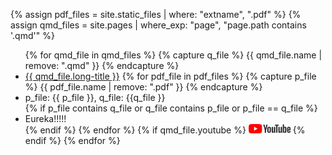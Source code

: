 {% assign pdf_files = site.static_files | where: "extname", ".pdf" %}
{% assign qmd_files = site.pages | where_exp: "page", "page.path contains '.qmd'" %}

<ul>
{% for qmd_file in qmd_files %}
    {% capture q_file %}  {{ qmd_file.name | remove: ".qmd" }} {% endcapture %}
    <li><a href="https://julien-arino.github.io/R-for-modellers/SLIDES/{{ qmd_file.name | remove: ".qmd" }}.html">{{ qmd_file.long-title }}</a>
    {% for pdf_file in pdf_files %}
        {% capture p_file %} {{ pdf_file.name | remove: ".pdf" }} {% endcapture %}
        <li>p_file: {{ p_file }}, q_file: {{q_file }}</li>
        {% if p_file contains q_file or q_file contains p_file or p_file == q_file %}
            <li> Eureka!!!!! </li>
        {% endif %}
    {% endfor %}
    {% if qmd_file.youtube %}
        <a href="{{ qmd_file.youtube }}"><img src="assets/img/yt_logo_rgb_light.png" height="15px" /></a>
    {% endif %}
    </li>
{% endfor %}
</ul>

